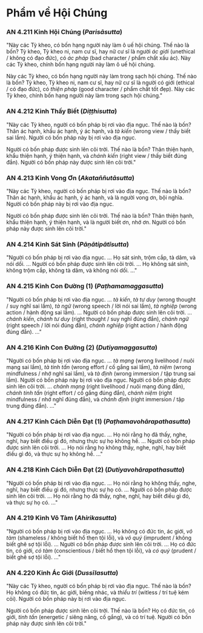 # Phẩm về Hội Chúng

### AN 4.211 Kinh Hội Chúng (*Parisāsutta*)

"Này các Tỳ kheo, có bốn hạng người này làm ô uế hội chúng. Thế nào là bốn? Tỳ kheo, Tỳ kheo ni, nam cư sĩ, hay nữ cư sĩ là người *ác giới* (unethical / không có đạo đức), có *ác pháp* (bad character / phẩm chất xấu ác). Này các Tỳ kheo, chính bốn hạng người này làm ô uế hội chúng.

Này các Tỳ kheo, có bốn hạng người này làm trong sạch hội chúng. Thế nào là bốn? Tỳ kheo, Tỳ kheo ni, nam cư sĩ, hay nữ cư sĩ là người có giới (ethical / có đạo đức), có *thiện pháp* (good character / phẩm chất tốt đẹp). Này các Tỳ kheo, chính bốn hạng người này làm trong sạch hội chúng."

<!--pg-->
### AN 4.212 Kinh Thấy Biết (*Diṭṭhisutta*)

"Này các Tỳ kheo, người có bốn pháp bị rơi vào địa ngục. Thế nào là bốn? Thân ác hạnh, khẩu ác hạnh, ý ác hạnh, và *tà kiến* (wrong view / thấy biết sai lầm). Người có bốn pháp này bị rơi vào địa ngục.

Người có bốn pháp được sinh lên cõi trời. Thế nào là bốn? Thân thiện hạnh, khẩu thiện hạnh, ý thiện hạnh, và *chánh kiến* (right view / thấy biết đúng đắn). Người có bốn pháp này được sinh lên cõi trời."

<!--pg-->
### AN 4.213 Kinh Vong Ơn (*Akataññutāsutta*)

"Này các Tỳ kheo, người có bốn pháp bị rơi vào địa ngục. Thế nào là bốn? Thân ác hạnh, khẩu ác hạnh, ý ác hạnh, và là người vong ơn, bội nghĩa. Người có bốn pháp này bị rơi vào địa ngục.

Người có bốn pháp được sinh lên cõi trời. Thế nào là bốn? Thân thiện hạnh, khẩu thiện hạnh, ý thiện hạnh, và là người biết ơn, nhớ ơn. Người có bốn pháp này được sinh lên cõi trời."

<!--pg-->
### AN 4.214 Kinh Sát Sinh (*Pāṇātipātīsutta*)

"Người có bốn pháp bị rơi vào địa ngục. ... Họ sát sinh, trộm cắp, tà dâm, và nói dối. ... Người có bốn pháp được sinh lên cõi trời. ... Họ không sát sinh, không trộm cắp, không tà dâm, và không nói dối. ..."

<!--pg-->
### AN 4.215 Kinh Con Đường (1) (*Paṭhamamaggasutta*)

"Người có bốn pháp bị rơi vào địa ngục. ... *tà kiến*, *tà tư duy* (wrong thought / suy nghĩ sai lầm), *tà ngữ* (wrong speech / lời nói sai lầm), *tà nghiệp* (wrong action / hành động sai lầm). ... Người có bốn pháp được sinh lên cõi trời. ... *chánh kiến*, *chánh tư duy* (right thought / suy nghĩ đúng đắn), *chánh ngữ* (right speech / lời nói đúng đắn), *chánh nghiệp* (right action / hành động đúng đắn). ..."

<!--pg-->
### AN 4.216 Kinh Con Đường (2) (*Dutiyamaggasutta*)

"Người có bốn pháp bị rơi vào địa ngục. ... *tà mạng* (wrong livelihood / nuôi mạng sai lầm), *tà tinh tấn* (wrong effort / cố gắng sai lầm), *tà niệm* (wrong mindfulness / nhớ nghĩ sai lầm), và *tà định* (wrong immersion / tập trung sai lầm). Người có bốn pháp này bị rơi vào địa ngục. Người có bốn pháp được sinh lên cõi trời. ... *chánh mạng* (right livelihood / nuôi mạng đúng đắn), *chánh tinh tấn* (right effort / cố gắng đúng đắn), *chánh niệm* (right mindfulness / nhớ nghĩ đúng đắn), và *chánh định* (right immersion / tập trung đúng đắn). ..."

<!--pg-->
### AN 4.217 Kinh Cách Diễn Đạt (1) (*Paṭhamavohārapathasutta*)

"Người có bốn pháp bị rơi vào địa ngục. ... Họ nói rằng họ đã thấy, nghe, nghĩ, hay biết điều gì đó, nhưng thực sự họ không hề. ... Người có bốn pháp được sinh lên cõi trời. ... Họ nói rằng họ không thấy, nghe, nghĩ, hay biết điều gì đó, và thực sự họ không hề. ..."

<!--pg-->
### AN 4.218 Kinh Cách Diễn Đạt (2) (*Dutiyavohārapathasutta*)

"Người có bốn pháp bị rơi vào địa ngục. ... Họ nói rằng họ không thấy, nghe, nghĩ, hay biết điều gì đó, nhưng thực sự họ có. ... Người có bốn pháp được sinh lên cõi trời. ... Họ nói rằng họ đã thấy, nghe, nghĩ, hay biết điều gì đó, và thực sự họ có. ..."

<!--pg-->
### AN 4.219 Kinh Vô Tàm (*Ahirikasutta*)

"Người có bốn pháp bị rơi vào địa ngục. ... Họ không có đức tin, ác giới, *vô tàm* (shameless / không biết hổ thẹn tội lỗi), và *vô quý* (imprudent / không biết ghê sợ tội lỗi). ... Người có bốn pháp được sinh lên cõi trời. ... Họ có đức tin, có giới, *có tàm* (conscientious / biết hổ thẹn tội lỗi), và *có quý* (prudent / biết ghê sợ tội lỗi). ..."

<!--pg-->
### AN 4.220 Kinh Ác Giới (*Dussīlasutta*)

"Này các Tỳ kheo, người có bốn pháp bị rơi vào địa ngục. Thế nào là bốn? Họ không có đức tin, ác giới, biếng nhác, và *thiểu trí* (witless / trí tuệ kém cỏi). Người có bốn pháp này bị rơi vào địa ngục.

Người có bốn pháp được sinh lên cõi trời. Thế nào là bốn? Họ có đức tin, có giới, *tinh tấn* (energetic / siêng năng, cố gắng), và có trí tuệ. Người có bốn pháp này được sinh lên cõi trời."